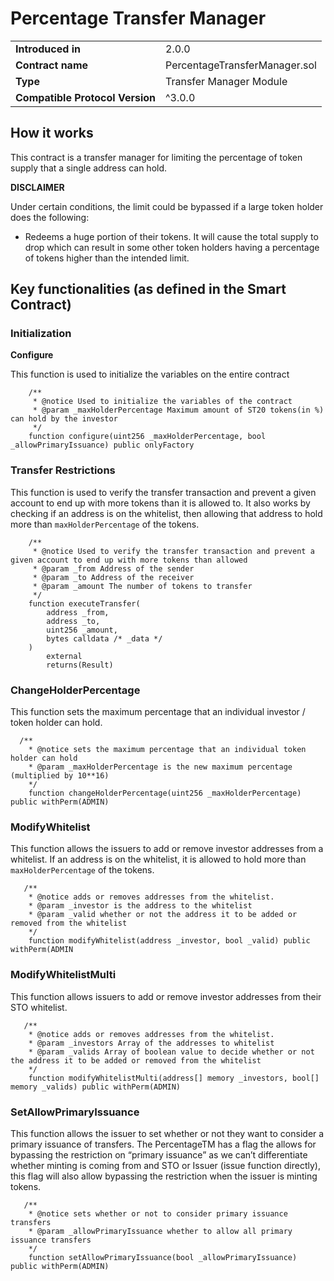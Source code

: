 # Percentage Transfer Manager

|           |           |
|-----------|-----------|
|**Introduced in** | 2.0.0 |
|**Contract name**| PercentageTransferManager.sol|
|**Type**| Transfer Manager Module|
|**Compatible Protocol Version**| ^3.0.0

## How it works

This contract is a transfer manager for limiting the percentage of token supply that a single address can hold.

**DISCLAIMER**

Under certain conditions, the limit could be bypassed if a large token holder does the following:      

- Redeems a huge portion of their tokens. It will cause the total supply to drop which can result in some other token holders having a percentage of tokens higher than the intended limit.

## Key functionalities (as defined in the Smart Contract)

### Initialization 

**Configure**

This function is used to initialize the variables on the entire contract


        /**
         * @notice Used to initialize the variables of the contract
         * @param _maxHolderPercentage Maximum amount of ST20 tokens(in %) can hold by the investor
         */
        function configure(uint256 _maxHolderPercentage, bool _allowPrimaryIssuance) public onlyFactory


### Transfer Restrictions

This function is used to verify the transfer transaction and prevent a given account to end up with more tokens than it is allowed to. It also works by checking if an address is on the whitelist, then allowing that address to hold more than `maxHolderPercentage` of the tokens.


        /** 
         * @notice Used to verify the transfer transaction and prevent a given account to end up with more tokens than allowed
         * @param _from Address of the sender
         * @param _to Address of the receiver
         * @param _amount The number of tokens to transfer
         */
        function executeTransfer(
            address _from,
            address _to,
            uint256 _amount,
            bytes calldata /* _data */
        )
            external
            returns(Result)


### ChangeHolderPercentage

This function sets the maximum percentage that an individual investor / token holder can hold.


      /**
        * @notice sets the maximum percentage that an individual token holder can hold
        * @param _maxHolderPercentage is the new maximum percentage (multiplied by 10**16)
        */
        function changeHolderPercentage(uint256 _maxHolderPercentage) public withPerm(ADMIN)


### ModifyWhitelist

This function allows the issuers to add or remove investor addresses from a whitelist. If an address is on the whitelist, it is allowed to hold more than `maxHolderPercentage` of the tokens.


       /**
        * @notice adds or removes addresses from the whitelist.
        * @param _investor is the address to the whitelist
        * @param _valid whether or not the address it to be added or removed from the whitelist
        */
        function modifyWhitelist(address _investor, bool _valid) public withPerm(ADMIN
        


### ModifyWhitelistMulti

This function allows issuers to add or remove investor addresses from their STO whitelist.


       /**
        * @notice adds or removes addresses from the whitelist.
        * @param _investors Array of the addresses to whitelist
        * @param _valids Array of boolean value to decide whether or not the address it to be added or removed from the whitelist
        */
        function modifyWhitelistMulti(address[] memory _investors, bool[] memory _valids) public withPerm(ADMIN)


### SetAllowPrimaryIssuance

This function allows the issuer to set whether or not they want to consider a primary issuance of transfers.
The PercentageTM has a flag the allows for bypassing the restriction on “primary issuance” as we can’t differentiate whether minting is coming from and STO or Issuer (issue function directly), this flag will also allow bypassing the restriction when the issuer is minting tokens.


       /**
        * @notice sets whether or not to consider primary issuance transfers
        * @param _allowPrimaryIssuance whether to allow all primary issuance transfers
        */
        function setAllowPrimaryIssuance(bool _allowPrimaryIssuance) public withPerm(ADMIN)
